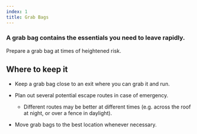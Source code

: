 ```yaml
---
index: 1
title: Grab Bags
---
```

### A grab bag contains the essentials you need to leave rapidly. 

Prepare a grab bag at times of heightened risk.

## Where to keep it

*	Keep a grab bag close to an exit where you can grab it and run.

*	Plan out several potential escape routes in case of emergency. 
	*	Different routes may be better at different times (e.g. across the roof at night, or over a fence in daylight). 
  *	Move grab bags to the best location whenever necessary.